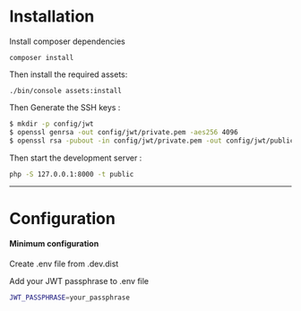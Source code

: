 Installation
============

Install composer dependencies

```shell
composer install
```

Then install the required assets:

    ./bin/console assets:install

Then Generate the SSH keys :

``` bash
$ mkdir -p config/jwt
$ openssl genrsa -out config/jwt/private.pem -aes256 4096
$ openssl rsa -pubout -in config/jwt/private.pem -out config/jwt/public.pem
```

Then start the development server :

``` bash
php -S 127.0.0.1:8000 -t public
```
___________________

Configuration
=============

#### Minimum configuration

Create .env file from .dev.dist 

Add your JWT passphrase to .env file 

``` bash
JWT_PASSPHRASE=your_passphrase
```
